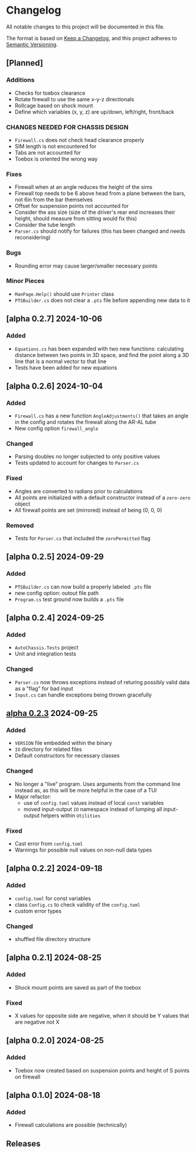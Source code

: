 # Changelog

All notable changes to this project will be documented in this file.

The format is based on [Keep a Changelog](https://keepachangelog.com/en/1.1.0/),
and this project adheres to [Semantic Versioning](https://semver.org/spec/v2.0.0.html).

## [Planned]
### Additions
- Checks for toebox clearance
- Rotate firewall to use the same x-y-z directionals
- Rollcage based on shock mount
- Define which variables (x, y, z) are up/down, left/right, front/back

### CHANGES NEEDED FOR CHASSIS DESIGN
- `Firewall.cs` does not check head clearance properly
- SIM length is not encountered for
- Tabs are not accounted for
- Toebox is oriented the wrong way

### Fixes
- Firewall when at an angle reduces the height of the sims
- Firewall top needs to be 6 above head from a plane between the bars, not 6in from the bar themselves
- Offset for suspension points not accounted for
- Consider the ass size (size of the driver's rear end increases their height, should measure from sitting would fix this)
- Consider the tube length
- `Parser.cs` should notify for failures (this has been changed and needs reconsidering)

### Bugs
- Rounding error may cause larger/smaller necessary points

### Minor Pieces
- `ManPage.Help()` should use `Printer` class
- `PTSBuilder.cs` does not clear a `.pts` file before appending new data to it

## [alpha 0.2.7] 2024-10-06
### Added
- `Equations.cs` has been expanded with two new functions: calculating distance between two points in 3D space, and find the point along a 3D line that is a normal vector to that line
- Tests have been added for new equations

## [alpha 0.2.6] 2024-10-04
### Added
- `Firewall.cs` has a new function `AngleAdjustments()` that takes an angle in the config and rotates the firewall along the AR-AL tube
- New config option `firewall_angle`
### Changed
- Parsing doubles no longer subjected to only positive values
- Tests updated to account for changes to `Parser.cs`
### Fixed
- Angles are converted to radians prior to calculations
- All points are initialized with a default constructor instead of a `zero-zero` object
- All firewall points are set (mirrored) instead of being (0, 0, 0)
### Removed
- Tests for `Parser.cs` that included the `zeroPermitted` flag

## [alpha 0.2.5] 2024-09-29
### Added
- `PTSBuilder.cs` can now build a properly labeled `.pts` file
- new config option: outout file path
- `Program.cs` test ground now builds a `.pts` file

## [alpha 0.2.4] 2024-09-25
### Added
- `AutoChassis.Tests` project
- Unit and integration tests
### Changed
- `Parser.cs` now throws exceptions instead of returing possibly valid data as a "flag" for bad input
- `Input.cs` can handle exceptions being thrown gracefully 

## [alpha 0.2.3] 2024-09-25
### Added
- `VERSION` file embedded within the binary
- `IO` directory for related files
- Default constructors for necessary classes
### Changed
- No longer a "live" program. Uses arguments from the command line instead as, as this will be more helpful in the case of a TUI
- Major refactor:
    - use of `config.toml` values instead of local `const` variables
    - moved input-output `IO` namespace instead of lumping all input-output helpers within `Utilities`
### Fixed
- Cast error from `config.toml`
- Warnings for possible null values on non-null data types

## [alpha 0.2.2] 2024-09-18
### Added
- `config.toml` for const variables
- class `Config.cs` to check validity of the `config.toml`
- custom error types
### Changed
- shuffled file directory structure

## [alpha 0.2.1] 2024-08-25
### Added
- Shock mount points are saved as part of the toebox
### Fixed
- X values for opposite side are negative, when it should be Y values that are negative not X

## [alpha 0.2.0] 2024-08-25
### Added
- Toebox now created based on suspension points and height of S points on firewall

## [alpha 0.1.0] 2024-08-18
### Added
- Firewall calculations are possible (technically)

## Releases
[alpha 0.2.3]: https://github.com/shermanhlc/auto-chassis/releases/tag/v0.2.3-alpha
[alpha 0.0.1]: https://github.com/shermanhlc/auto-chassis/releases/tag/v0.1.0-alpha
